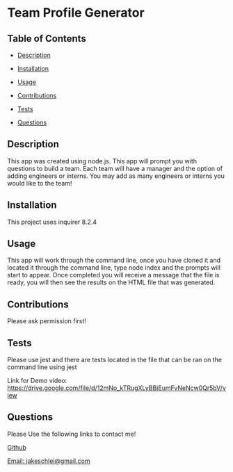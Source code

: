  # Team Profile Generator
  
  

  ## Table of Contents
  - [Description](#description)
  - [Installation](#installation)
  - [Usage](#usage)
  - [Contributions](#contributions)
  - [Tests](#tests)
  
  - [Questions](#questions)


  ## Description
  This app was created using node.js. This app will prompt you with questions to build a team. Each team will have a manager and the option of adding engineers or interns. You may add as many engineers or interns you would like to the team!

  ## Installation
  This project uses inquirer 8.2.4

  ## Usage
  This app will work through the command line, once you have cloned it and located it through the command line, type node index and the prompts will start to appear. Once completed you will receive a message that the file is ready, you will then see the results on the HTML file that was generated.

  ## Contributions
  Please ask permission first!

  ## Tests
  Please use jest and there are tests located in the file that can be ran on the command line using jest
  
  Link for Demo video:
  https://drive.google.com/file/d/12mNo_kTRugXLyBBjEumFvNeNcw0Qr5bV/view

  

  

  

  ## Questions
  Please Use the following links to contact me!
  
  [Github](https://github.com/JakeSchlei)
  
 [Email: jakeschlei@gmail.com](mailto:jakeschlei@gmail.com)

